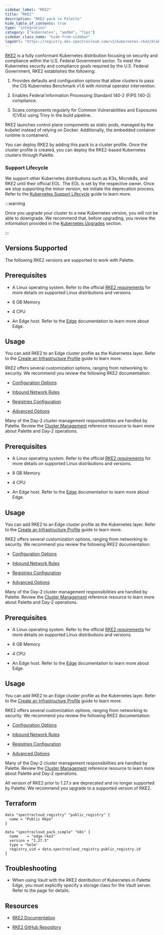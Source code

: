 ```yaml
---
sidebar_label: "RKE2"
title: "RKE2"
description: "RKE2 pack in Palette"
hide_table_of_contents: true
type: "integration"
category: ["kubernetes", "amd64", "fips"]
sidebar_class_name: "hide-from-sidebar"
logoUrl: "https://registry.dev.spectrocloud.com/v1/kubernetes-rke2/blobs/sha256:47cde61005d9996f1571c132ba9f753982134a7a0d8e445e27001ab8519e6051?type=image.webp"
---
```


[RKE2](https://docs.rke2.io/) is a fully conformant Kubernetes distribution focusing on security and compliance within
the U.S. Federal Government sector. To meet the Kubernetes security and compliance goals required by the U.S. Federal
Government, RKE2 establishes the following:

1. Provides defaults and configuration options that allow clusters to pass the CIS Kubernetes Benchmark v1.6 with
   minimal operator intervention.

2. Enables Federal Information Processing Standard 140-2 (FIPS 140-2) compliance.

3. Scans components regularly for Common Vulnerabilities and Exposures (CVEs) using Trivy in the build pipeline.

RKE2 launches control plane components as static pods, managed by the kubelet instead of relying on Docker.
Additionally, the embedded container runtime is containerd.

You can deploy RKE2 by adding this pack to a cluster profile. Once the cluster profile is created, you can deploy the
RKE2-based Kubernetes clusters through Palette.

### Support Lifecycle

We support other Kubernetes distributions such as K3s, Microk8s, and RKE2 until their official EOL. The EOL is set by
the respective owner. Once we stop supporting the minor version, we initiate the deprecation process. Refer to the
[Kubernetes Support Lifecycle](kubernetes-support.md#palette-extended-kubernetes-support) guide to learn more.

:::warning

Once you upgrade your cluster to a new Kubernetes version, you will not be able to downgrade. We recommend that, before
upgrading, you review the information provided in the [Kubernetes Upgrades](kubernetes-support.md#kubernetes-upgrades)
section.

:::

## Versions Supported

The following RKE2 versions are supported to work with Palette.

<Tabs queryString="versions">

<TabItem label="1.29.x" value="k8s_rke2_1.29.x">

## Prerequisites

- A Linux operating system. Refer to the official [RKE2 requirements](https://docs.rke2.io/install/requirements) for
  more details on supported Linux distributions and versions.

- 8 GB Memory

- 4 CPU

- An Edge host. Refer to the [Edge](../clusters/edge/edge.md) documentation to learn more about Edge.

## Usage

You can add RKE2 to an Edge cluster profile as the Kubernetes layer. Refer to the
[Create an Infrastructure Profile](../profiles/cluster-profiles/create-cluster-profiles/create-infrastructure-profile.md)
guide to learn more.

RKE2 offers several customization options, ranging from networking to security. We recommend you review the following
RKE2 documentation:

- [Configuration Options](https://docs.rke2.io/install/configuration)

- [Inbound Network Rules](https://docs.rke2.io/install/requirements#inbound-network-rules)

- [Registries Configuration](https://docs.rke2.io/install/containerd_registry_configuration)

- [Advanced Options](https://docs.rke2.io/advanced)

Many of the Day-2 cluster management responsibilities are handled by Palette. Review the
[Cluster Management](../clusters/cluster-management/cluster-management.md) reference resource to learn more about
Palette and Day-2 operations.

</TabItem>

<TabItem label="1.28.x" value="k8s_rke2_1.28.x">

## Prerequisites

- A Linux operating system. Refer to the official [RKE2 requirements](https://docs.rke2.io/install/requirements) for
  more details on supported Linux distributions and versions.

- 8 GB Memory

- 4 CPU

- An Edge host. Refer to the [Edge](../clusters/edge/edge.md) documentation to learn more about Edge.

## Usage

You can add RKE2 to an Edge cluster profile as the Kubernetes layer. Refer to the
[Create an Infrastructure Profile](../profiles/cluster-profiles/create-cluster-profiles/create-infrastructure-profile.md)
guide to learn more.

RKE2 offers several customization options, ranging from networking to security. We recommend you review the following
RKE2 documentation:

- [Configuration Options](https://docs.rke2.io/install/configuration)

- [Inbound Network Rules](https://docs.rke2.io/install/requirements#inbound-network-rules)

- [Registries Configuration](https://docs.rke2.io/install/containerd_registry_configuration)

- [Advanced Options](https://docs.rke2.io/advanced)

Many of the Day-2 cluster management responsibilities are handled by Palette. Review the
[Cluster Management](../clusters/cluster-management/cluster-management.md) reference resource to learn more about
Palette and Day-2 operations.

</TabItem>
<TabItem label="1.27.x" value="k8s_rke2_1.27.x">

## Prerequisites

- A Linux operating system. Refer to the official [RKE2 requirements](https://docs.rke2.io/install/requirements) for
  more details on supported Linux distributions and versions.

- 8 GB Memory

- 4 CPU

- An Edge host. Refer to the [Edge](../clusters/edge/edge.md) documentation to learn more about Edge.

## Usage

You can add RKE2 to an Edge cluster profile as the Kubernetes layer. Refer to the
[Create an Infrastructure Profile](../profiles/cluster-profiles/create-cluster-profiles/create-infrastructure-profile.md)
guide to learn more.

RKE2 offers several customization options, ranging from networking to security. We recommend you review the following
RKE2 documentation:

- [Configuration Options](https://docs.rke2.io/install/configuration)

- [Inbound Network Rules](https://docs.rke2.io/install/requirements#inbound-network-rules)

- [Registries Configuration](https://docs.rke2.io/install/containerd_registry_configuration)

- [Advanced Options](https://docs.rke2.io/advanced)

Many of the Day-2 cluster management responsibilities are handled by Palette. Review the
[Cluster Management](../clusters/cluster-management/cluster-management.md) reference resource to learn more about
Palette and Day-2 operations.

</TabItem>

<TabItem label="Deprecated" value="k8s_rke2_deprecated">

All version of RKE2 prior to 1.27.x are deprecated and no longer supported by Palette. We recommend you upgrade to a
supported version of RKE2.

</TabItem>
</Tabs>

## Terraform

```hcl
data "spectrocloud_registry" "public_registry" {
  name = "Public Repo"
}

data "spectrocloud_pack_simple" "k8s" {
  name    = "edge-rke2"
  version = "1.27.5"
  type = "helm"
  registry_uid = data.spectrocloud_registry.public_registry.id
}
```

## Troubleshooting

<!-- prettier-ignore -->
- When using Vault with the RKE2 distribution of Kubernetes in Palette Edge, you must explicitly specify a storage class
  for the Vault server. Refer to the <VersionedLink text="Vault" url="/integrations/packs/?pack=vault" /> page for details.

## Resources

- [RKE2 Documentation](https://docs.rke2.io)

- [RKE2 GitHub Repository](https://github.com/rancher/rke2)

